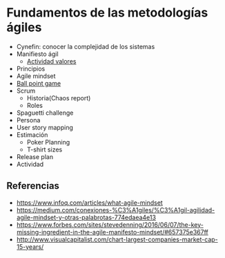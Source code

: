 # Fundamentos de las metodologías ágiles

- Cynefin: conocer la complejidad de los sistemas
- Manifiesto ágil
    - [Actividad valores](https://docs.google.com/document/d/1h3mCA1K8m4ywg_Y_yqtks9uSj7DMfL3pvpYFNeu16wQ/edit)
- Principios
- Agile mindset
- [Ball point game](http://agilismoatwork.blogspot.mx/2013/05/actividad-ball-point-game-ilustrando-un.html)
- Scrum
    - Historia(Chaos report)
    - Roles
- Spaguetti challenge
- Persona
- User story mapping
- Estimación
    - Poker Planning
    - T-shirt sizes
- Release plan
- Actividad

## Referencias

- https://www.infoq.com/articles/what-agile-mindset
- https://medium.com/conexiones-%C3%A1giles/%C3%A1gil-agilidad-agile-mindset-y-otras-palabrotas-774edaea4e13
- https://www.forbes.com/sites/stevedenning/2016/06/07/the-key-missing-ingredient-in-the-agile-manifesto-mindset/#657375e367ff
- http://www.visualcapitalist.com/chart-largest-companies-market-cap-15-years/

